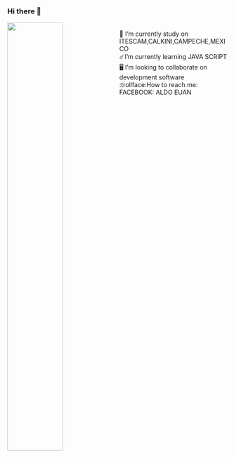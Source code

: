 ### Hi there 🤙
 
<img src="https://mir-s3-cdn-cf.behance.net/project_modules/max_1200/5eeea355389655.59822ff824b72.gif" width="50%" heigth="50vh" align="left">
<br> 🏫 I’m currently study on ITESCAM,CALKINI,CAMPECHE,MEXICO
<br> ☄️I’m currently learning JAVA SCRIPT
<br> 🖥️ I’m looking to collaborate on development software
<br> :trollface:How to reach me:  FACEBOOK: ALDO EUAN
